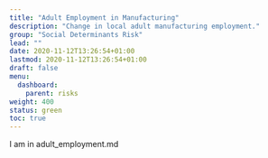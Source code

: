 ```yaml
---
title: "Adult Employment in Manufacturing"
description: "Change in local adult manufacturing employment."
group: "Social Determinants Risk"
lead: ""
date: 2020-11-12T13:26:54+01:00
lastmod: 2020-11-12T13:26:54+01:00
draft: false
menu:
  dashboard:
    parent: risks
weight: 400
status: green
toc: true
---
```


I am in adult_employment.md
